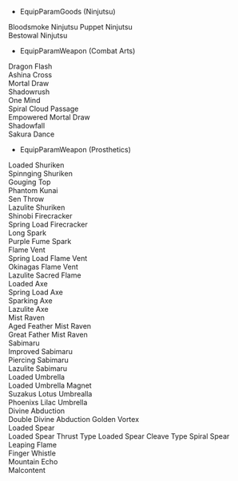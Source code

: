 - EquipParamGoods (Ninjutsu) 

Bloodsmoke Ninjutsu 
Puppet Ninjutsu    
Bestowal Ninjutsu   


- EquipParamWeapon (Combat Arts) 


Dragon Flash             
Ashina Cross             
Mortal Draw            
Shadowrush              
One Mind                 
Spiral Cloud Passage     
Empowered Mortal Draw    
Shadowfall               
Sakura Dance            


- EquipParamWeapon (Prosthetics)


Loaded Shuriken         
Spinnging Shuriken       
Gouging Top              
Phantom Kunai            
Sen Throw                
Lazulite Shuriken        
Shinobi Firecracker      
Spring Load Firecracker  
Long Spark               
Purple Fume Spark        
Flame Vent               
Spring Load Flame Vent   
Okinagas Flame Vent      
Lazulite Sacred Flame    
Loaded Axe               
Spring Load Axe          
Sparking Axe             
Lazulite Axe             
Mist Raven               
Aged Feather Mist Raven  
Great Father Mist Raven  
Sabimaru                
Improved Sabimaru       
Piercing Sabimaru        
Lazulite Sabimaru        
Loaded Umbrella          
Loaded Umbrella Magnet   
Suzakus Lotus Umbrealla  
Phoenixs Lilac Umbrella  
Divine Abduction         
Double Divine Abduction 
Golden Vortex            
Loaded Spear             
Loaded Spear Thrust Type 
Loaded Spear Cleave Type 
Spiral Spear             
Leaping Flame            
Finger Whistle           
Mountain Echo            
Malcontent               
